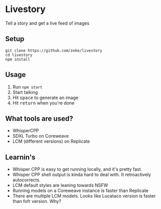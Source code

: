 # Livestory

Tell a story and get a live feed of images

## Setup

```
git clone https://github.com/zeke/livestory
cd livestory
npm install
```

## Usage

1. Run `npm start`
1. Start talking
1. Hit <kbd>space</kbd> to generate an image
1. Hit <kbd>return</kbd> when you're done


## What tools are used?

- WhisperCPP
- SDXL Turbo on Coreweave
- LCM (different versions) on Replicate

## Learnin's

- Whisper CPP is easy to get running locally, and it's pretty fast.
- Whisper CPP shell output is kinda hard to deal with. It retroactively autocorrects.
- LCM default styles are leaning towards NSFW
- Running models on a Coreweave instance is faster than Replicate
- There are multiple LCM models. Looks like Lucataco version is faster than fofr version. Why?

